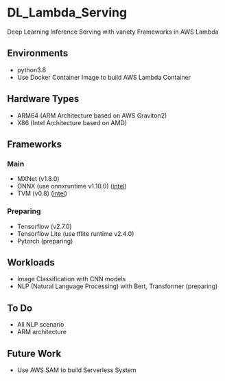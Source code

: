 # DL_Lambda_Serving
Deep Learning Inference Serving with variety Frameworks in AWS Lambda

## Environments
- python3.8
- Use Docker Container Image to build AWS Lambda Container

## Hardware Types
- ARM64 (ARM Architecture based on AWS Graviton2)
- X86 (Intel Architecture based on AMD)

## Frameworks
### Main
- MXNet (v1.8.0)
- ONNX (use onnxruntime v1.10.0) ([intel](https://github.com/jaeriver/DL_Lambda_Serving/tree/main/intel/onnx)) 
- TVM (v0.8) ([intel](https://github.com/jaeriver/DL_Lambda_Serving/tree/main/intel/tvm)) 

### Preparing
- Tensorflow (v2.7.0)
- Tensorflow Lite (use tflite runtime v2.4.0)
- Pytorch (preparing)
## Workloads
- Image Classification with CNN models
- NLP (Natural Language Processing) with Bert, Transformer (preparing)

## To Do
- All NLP scenario
- ARM architecture

## Future Work
- Use AWS SAM to build Serverless System

